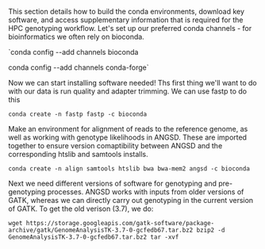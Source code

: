 This section details how to build the conda environments, download key software, and access supplementary information that is required for the HPC genotyping workflow. Let's set up our preferred conda channels - for bioinformatics we often rely on bioconda.

`conda config --add channels bioconda

 conda config --add channels conda-forge`

Now we can start installing software needed! 
Ths first thing we'll want to do with our data is run quality and adapter trimming. We can use fastp to do this

`conda create -n fastp fastp -c bioconda`

Make an environment for alignment of reads to the reference genome, as well as working with genotype likelihoods in ANGSD. These are imported together to ensure version comaptibility between ANGSD and the corresponding htslib and samtools installs. 

`conda create -n align samtools htslib bwa bwa-mem2 angsd -c bioconda`

Next we need different versions of software for genotyping and pre-genotyping processes. ANGSD works with inputs from older versions of GATK, whereas we can directly carry out genotyping in the current version of GATK. To get the old verison (3.7), we do:

`wget https://storage.googleapis.com/gatk-software/package-archive/gatk/GenomeAnalysisTK-3.7-0-gcfedb67.tar.bz2
bzip2 -d GenomeAnalysisTK-3.7-0-gcfedb67.tar.bz2
tar -xvf`
